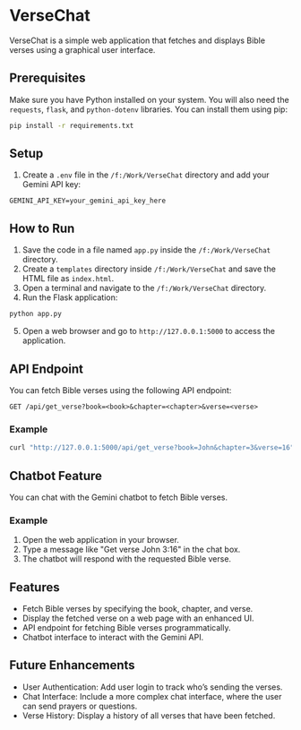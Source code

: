 # VerseChat

VerseChat is a simple web application that fetches and displays Bible verses using a graphical user interface.

## Prerequisites

Make sure you have Python installed on your system. You will also need the `requests`, `flask`, and `python-dotenv` libraries. You can install them using pip:

```sh
pip install -r requirements.txt
```

## Setup

1. Create a `.env` file in the `/f:/Work/VerseChat` directory and add your Gemini API key:

```env
GEMINI_API_KEY=your_gemini_api_key_here
```

## How to Run

1. Save the code in a file named `app.py` inside the `/f:/Work/VerseChat` directory.
2. Create a `templates` directory inside `/f:/Work/VerseChat` and save the HTML file as `index.html`.
3. Open a terminal and navigate to the `/f:/Work/VerseChat` directory.
4. Run the Flask application:

```sh
python app.py
```

5. Open a web browser and go to `http://127.0.0.1:5000` to access the application.

## API Endpoint

You can fetch Bible verses using the following API endpoint:

```
GET /api/get_verse?book=<book>&chapter=<chapter>&verse=<verse>
```

### Example

```sh
curl "http://127.0.0.1:5000/api/get_verse?book=John&chapter=3&verse=16"
```

## Chatbot Feature

You can chat with the Gemini chatbot to fetch Bible verses.

### Example

1. Open the web application in your browser.
2. Type a message like "Get verse John 3:16" in the chat box.
3. The chatbot will respond with the requested Bible verse.

## Features

- Fetch Bible verses by specifying the book, chapter, and verse.
- Display the fetched verse on a web page with an enhanced UI.
- API endpoint for fetching Bible verses programmatically.
- Chatbot interface to interact with the Gemini API.

## Future Enhancements

- User Authentication: Add user login to track who’s sending the verses.
- Chat Interface: Include a more complex chat interface, where the user can send prayers or questions.
- Verse History: Display a history of all verses that have been fetched.